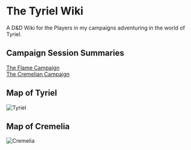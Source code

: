 # The Tyriel Wiki 

A D&D Wiki for the Players in my campaigns adventuring in the world of Tyriel.

## Campaign Session Summaries

[The Flame Campaign](https://docs.google.com/document/d/1vkL5N7DTN0_gSaoDIvydDFjUkBucUHVw75haQjCLInk/edit)<br />
[The Cremelian Campaign](https://docs.google.com/document/d/1ksasxsFFwEZVowfd_98_nMHkaSQOvXpRQ1eXgGRFOhQ/edit)


## Map of Tyriel

![Tyriel](https://krlohnes.github.io/tyriel-wiki/Tyriel.jpg)

## Map of Cremelia
![Cremelia](https://krlohnes.github.io/tyriel-wiki/cremelia.jpg)
